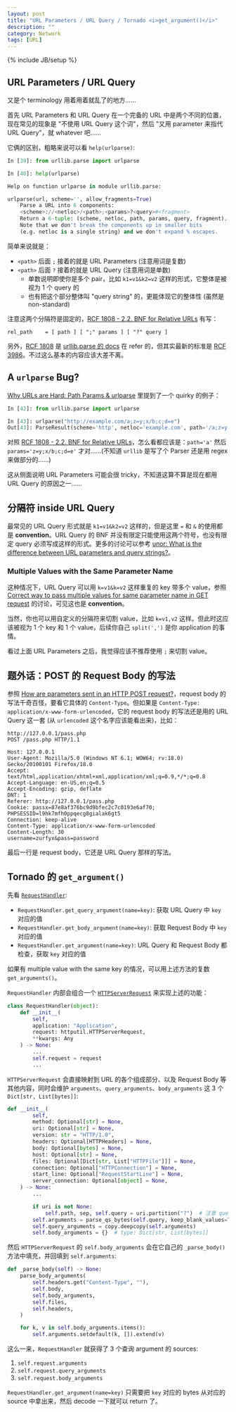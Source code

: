 ```yaml
---
layout: post
title: "URL Parameters / URL Query / Tornado <i>get_argument()</i>"
description: ""
category: Network 
tags: [URL]
---
```

{% include JB/setup %}

## URL Parameters / URL Query

又是个 terminology 用着用着就乱了的地方……

首先 URL Parameters 和 URL Query 在一个完备的 URL 中是两个不同的位置，现在常见的现象是 "不使用 URL Query 这个词"，然后 "又用 parameter 来指代 URL Query"，就 whatever 吧……

它俩的区别，粗略来说可以看 `help(urlparse)`:

```python
In [39]: from urllib.parse import urlparse

In [40]: help(urlparse)

Help on function urlparse in module urllib.parse:

urlparse(url, scheme='', allow_fragments=True)
    Parse a URL into 6 components:
    <scheme>://<netloc>/<path>;<params>?<query>#<fragment>
    Return a 6-tuple: (scheme, netloc, path, params, query, fragment).
    Note that we don't break the components up in smaller bits
    (e.g. netloc is a single string) and we don't expand % escapes.
```

简单来说就是：

- `<path>` 后面 `;` 接着的就是 URL Parameters (注意用词是复数)
- `<path>` 后面 `?` 接着的就是 URL Query (注意用词是单数)
  - 单数说明即使你是多个 pair，比如 `k1=v1&k2=v2` 这样的形式，它整体是被视为 1 个 query 的
  - 也有把这个部分整体叫 "query string" 的，更能体现它的整体性 (虽然是 non-standard)

注意这两个分隔符是固定的，[RCF 1808 - 2.2. BNF for Relative URLs](https://datatracker.ietf.org/doc/html/rfc1808.html#section-2.2) 有写：

```bnf
rel_path    = [ path ] [ ";" params ] [ "?" query ]
```

另外，[RCF 1808](https://datatracker.ietf.org/doc/html/rfc1808) 是 [urllib.parse 的 docs](https://docs.python.org/3/library/urllib.parse.html) 在 refer 的，但其实最新的标准是 [RCF 3986](https://datatracker.ietf.org/doc/html/rfc3986)。不过这么基本的内容应该大差不离。

## A `urlparse` Bug? 

[Why URLs are Hard: Path Params & urlparse](https://sethmlarson.dev/blog/2020-04-10/why-urls-are-hard-path-params-urlparse) 里提到了一个 quirky 的例子：

```python
In [42]: from urllib.parse import urlparse

In [43]: urlparse("http://example.com/a;z=y;x/b;c;d=e")
Out[43]: ParseResult(scheme='http', netloc='example.com', path='/a;z=y;x/b', params='c;d=e', query='', fragment='')
```

对照 [RCF 1808 - 2.2. BNF for Relative URLs](https://datatracker.ietf.org/doc/html/rfc1808.html#section-2.2)，怎么看都应该是：`path='a'` 然后 `params='z=y;x/b;c;d=e'` 才对……(不知道 `urllib` 是写了个 Parser 还是用 regex 来做部分的……)

这从侧面说明 URL Parameters 可能会很 tricky，不知道这算不算是现在都用 URL Query 的原因之一……

## 分隔符 inside URL Query

最常见的 URL Query 形式就是 `k1=v1&k2=v2` 这样的，但是这里 `=` 和 `&` 的使用都是 **convention**。URL Query 的 BNF 并没有限定只能使用这两个符号，也没有限定 query 必须写成这样的形式。更多的讨论可以参考 [unor: What is the difference between URL parameters and query strings?](https://stackoverflow.com/a/39294675)。

### Multiple Values with the Same Parameter Name

这种情况下，URL Query 可以用 `k=v1&k=v2` 这样重复的 key 带多个 value，参照 [Correct way to pass multiple values for same parameter name in GET request](https://stackoverflow.com/questions/24059773/correct-way-to-pass-multiple-values-for-same-parameter-name-in-get-request) 的讨论，可见这也是 **convention**。

当然，你也可以用自定义的分隔符来切割 value，比如 `k=v1,v2` 这样。但此时这应该被视为 1 个 key 和 1 个 value，后续你自己 `split(',')` 是你 application 的事情。

看过上面 URL Parameters 之后，我觉得应该不推荐使用 `;` 来切割 value。

## 题外话：POST 的 Request Body 的写法

参照 [How are parameters sent in an HTTP POST request?](https://stackoverflow.com/questions/14551194/how-are-parameters-sent-in-an-http-post-request)，request body 的写法千奇百怪，要看它具体的 `Content-Type`。但如果是 `Content-Type: application/x-www-form-urlencoded`，它的 request body 的写法还是用的 URL Query 这一套 (从 `urlencoded` 这个名字应该能看出来)，比如：

```http
http://127.0.0.1/pass.php
POST /pass.php HTTP/1.1

Host: 127.0.0.1
User-Agent: Mozilla/5.0 (Windows NT 6.1; WOW64; rv:18.0) Gecko/20100101 Firefox/18.0
Accept: text/html,application/xhtml+xml,application/xml;q=0.9,*/*;q=0.8
Accept-Language: en-US,en;q=0.5
Accept-Encoding: gzip, deflate
DNT: 1
Referer: http://127.0.0.1/pass.php
Cookie: passx=87e8af376bc9d9bfec2c7c0193e6af70; PHPSESSID=l9hk7mfh0ppqecg8gialak6gt5
Connection: keep-alive
Content-Type: application/x-www-form-urlencoded
Content-Length: 30
username=zurfyx&pass=password
```

最后一行是 request body，它还是 URL Query 那样的写法。 

## Tornado 的 `get_argument()`

先看 [`RequestHandler`](https://www.tornadoweb.org/en/stable/_modules/tornado/web.html#RequestHandler):

- `RequestHandler.get_query_argument(name=key)`: 获取 URL Query 中 `key` 对应的值
- `RequestHandler.get_body_argument(name=key)`: 获取 Request Body 中 `key` 对应的值
- `RequestHandler.get_argument(name=key)`: URL Query 和 Request Body 都检查，获取 `key` 对应的值

如果有 multiple value with the same key 的情况，可以用上述方法的复数 `get_arguments()`。

`RequestHandler` 内部会组合一个 [`HTTPServerRequest`](https://www.tornadoweb.org/en/stable/_modules/tornado/httputil.html#HTTPServerRequest) 来实现上述的功能：

```python
class RequestHandler(object):
    def __init__(
        self,
        application: "Application",
        request: httputil.HTTPServerRequest,
        **kwargs: Any
    ) -> None:
        ...
        self.request = request
        ...
```

`HTTPServerRequest` 会直接映射到 URL 的各个组成部分、以及 Request Body 等其他内容，同时会维护 `arguments`、`query_arguments`、`body_arguments` 这 3 个 `Dict[str, List[bytes]]`:

```python
def __init__(
        self,
        method: Optional[str] = None,
        uri: Optional[str] = None,
        version: str = "HTTP/1.0",
        headers: Optional[HTTPHeaders] = None,
        body: Optional[bytes] = None,
        host: Optional[str] = None,
        files: Optional[Dict[str, List["HTTPFile"]]] = None,
        connection: Optional["HTTPConnection"] = None,
        start_line: Optional["RequestStartLine"] = None,
        server_connection: Optional[object] = None,
    ) -> None:
        ...

        if uri is not None:
            self.path, sep, self.query = uri.partition("?")  # 注意 query 不是 init 的参数之一
        self.arguments = parse_qs_bytes(self.query, keep_blank_values=True)
        self.query_arguments = copy.deepcopy(self.arguments)
        self.body_arguments = {}  # type: Dict[str, List[bytes]]
```

然后 `HTTPServerRequest` 的 `self.body_arguments` 会在它自己的 `_parse_body()` 方法中填充，并回填到 `self.arguments`:

```python
def _parse_body(self) -> None:
    parse_body_arguments(
        self.headers.get("Content-Type", ""),
        self.body,
        self.body_arguments,
        self.files,
        self.headers,
    )

    for k, v in self.body_arguments.items():
        self.arguments.setdefault(k, []).extend(v)
```

这么一来，`RequestHandler` 就获得了 3 个查询 argument 的 sources:

1. `self.request.arguments`
1. `self.request.query_arguments`
1. `self.request.body_arguments`

`RequestHandler.get_argument(name=key)` 只需要把 `key` 对应的 bytes 从对应的 source 中拿出来，然后 decode 一下就可以 return 了。